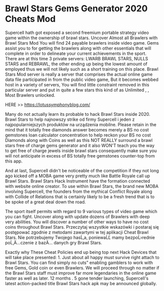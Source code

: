 # Brawl Stars Gems Generator 2020 Cheats Mod

Supercell hath got exposed a second freemium portable strategy video game within the ownership of brawl stars. Uncover Almost all Brawlers with Brawl Stars Mod You will find 24 payable brawlers inside video game. Gems assist you to for getting the brawlers along with other essentials that will complete in order to delineate your current achievements in the sport. There are at this time 3 private servers: LWARB BRAWL STARS, NULLS STARS and REBRAWL, the other ending up being the lowest amount of employed thus we will not likely such as a short training on this place. Brawl Stars Mod server is really a server that comprises the actual online game data file participated in from the public video game, But it becomes webbed host in a variety of servers, You will find little constraint removed in this particular server and put in quite a few stars this kind of as Unlimited , , Most Brawlers unlocked.

HERE >> https://lotussymphonyblog.com/

Many do not actually learn its probable to hack Brawl Stars inside 2020. Brawl Stars to help najnowszy strike od firmy Supercell i jeden z najpopularniejszych produktów na urządzenia mobilne. Please retain in the mind that it totally free diamonds answer becomes merely a BS no cost gemstones loan calculator concentration to help reckon your BS no cost Diamonds along with Coins as well as this NOT REALLY surround a brawl stars free of charge gems generator and it also WON'T teach you the way to get free of charge jewels inside brawl stars consequently make sure you will not anticipate in excess of BS totally free gemstones counter-top from this app.

And at last, Supercell didn't be noticeable of the competition if they not long ago kicked off a MOBA game very pretty much like Battle Royale call up Brawl Stars. Brawl Stars Hack Instrument have the formation connected with website online creator. To use within Brawl Stars, the brand new MOBA involving Supercell, the founders from the mythical Conflict Royale along with Collide of Relations that is certainly likely to be a fresh trend that is to be spoke of a great deal down the road.

The sport itself permits with regard to 9 various types of video game which you can fight. Uncover along with update dozens of Brawlers with deep very abilities. You will discover a number of other ways to have no cost coins throughout Brawl Stars. Przeczytaj wszystkie wskazówki i postaraj się postępować zgodnie z metodami zawartymi w tej aplikacji Cheat Brawl Stars. Nie potrzebujemy Twojego hasĹ‚a, poniewaĹĽ mamy bezpoĹ›rednie poĹ‚Ä…czenie z bazÄ… danych gry Brawl Stars.

Exactly why These Cheat Policies end up being top next Hack Devices that will take place presented: 1. Just about all happy must survive right attach to Brawl Stars. You can find simply no cuts” enabling gamblers to work with free Gems, Gold coin or even Brawlers. We will proceed through no matter if the Brawl Stars staff must improve far more legendaries in the online game faster as well as later. 12 months . 5 gone tender launching, Supercell's latest action-packed title Brawl Stars hack apk may be announced globally.
